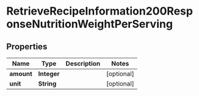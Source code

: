 

# RetrieveRecipeInformation200ResponseNutritionWeightPerServing


## Properties

| Name | Type | Description | Notes |
|------------ | ------------- | ------------- | -------------|
|**amount** | **Integer** |  |  [optional] |
|**unit** | **String** |  |  [optional] |




